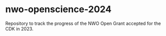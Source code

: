 # nwo-openscience-2024
Repository to track the progress of the NWO Open Grant accepted for the CDK in 2023.

